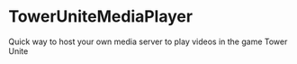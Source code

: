 # TowerUniteMediaPlayer
Quick way to host your own media server to play videos in the game Tower Unite
